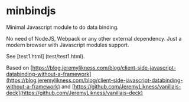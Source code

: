 # minbindjs

Minimal Javascript module to do data binding.

No need of NodeJS, Webpack or any other external dependency. Just a modern browser with Javascript modules support.

See [test1.html] (test/test1.html).

Based on [https://blog.jeremylikness.com/blog/client-side-javascript-databinding-without-a-framework](https://blog.jeremylikness.com/blog/client-side-javascript-databinding-without-a-framework) and [https://github.com/JeremyLikness/vanillajs-deck](https://github.com/JeremyLikness/vanillajs-deck)
